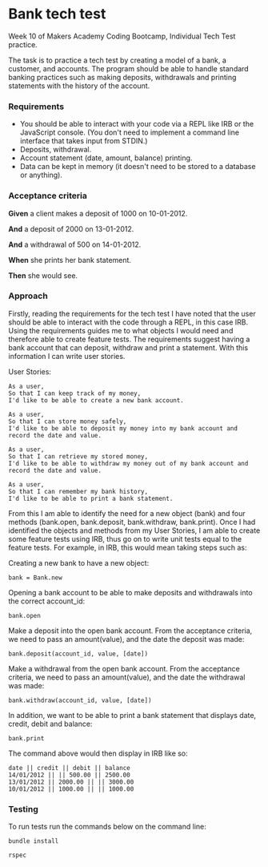 # Bank tech test

Week 10 of Makers Academy Coding Bootcamp, Individual Tech Test practice.

The task is to practice a tech test by creating a model of a bank, a customer, and accounts. The program should be able to handle standard banking practices such as making deposits, withdrawals and printing statements with the history of the account.

### Requirements

* You should be able to interact with your code via a REPL like IRB or the JavaScript console.  (You don't need to implement a command line interface that takes input from STDIN.)
* Deposits, withdrawal.
* Account statement (date, amount, balance) printing.
* Data can be kept in memory (it doesn't need to be stored to a database or anything).

### Acceptance criteria

**Given** a client makes a deposit of 1000 on 10-01-2012. 

**And** a deposit of 2000 on 13-01-2012. 

**And** a withdrawal of 500 on 14-01-2012. 

**When** she prints her bank statement. 

**Then** she would see. 

### Approach

Firstly, reading the requirements for the tech test I have noted that the user should be able to interact with the code through a REPL, in this case IRB. Using the requirements guides me to what objects I would need and therefore able to create feature tests. The requirements suggest having a bank account that can deposit, withdraw and print a statement. With this information I can write user stories.

User Stories:
```
As a user,
So that I can keep track of my money,
I'd like to be able to create a new bank account.
```
```
As a user,
So that I can store money safely,
I'd like to be able to deposit my money into my bank account and record the date and value.
```
```
As a user,
So that I can retrieve my stored money,
I'd like to be able to withdraw my money out of my bank account and record the date and value.
```
```
As a user,
So that I can remember my bank history,
I'd like to be able to print a bank statement.
```

From this I am able to identify the need for a new object (bank) and four methods (bank.open, bank.deposit, bank.withdraw, bank.print). Once I had identified the objects and methods from my User Stories, I am able to create some feature tests using IRB, thus go on to write unit tests equal to the feature tests.
For example, in IRB, this would mean taking steps such as:

Creating a new bank to have a new object:
```
bank = Bank.new
```
Opening a bank account to be able to make deposits and withdrawals into the correct account_id:
```
bank.open
```
Make a deposit into the open bank account. From the acceptance criteria, we need to pass an amount(value), and the date the deposit was made:
```
bank.deposit(account_id, value, [date])
```
Make a withdrawal from the open bank account. From the acceptance criteria, we need to pass an amount(value), and the date the withdrawal was made:
```
bank.withdraw(account_id, value, [date])
```
In addition, we want to be able to print a bank statement that displays date, credit, debit and balance:
```
bank.print
```
The command above would then display in IRB like so:
```
date || credit || debit || balance
14/01/2012 || || 500.00 || 2500.00
13/01/2012 || 2000.00 || || 3000.00
10/01/2012 || 1000.00 || || 1000.00
```

### Testing

To run tests run the commands below on the command line:
```
bundle install
```
```
rspec
```
